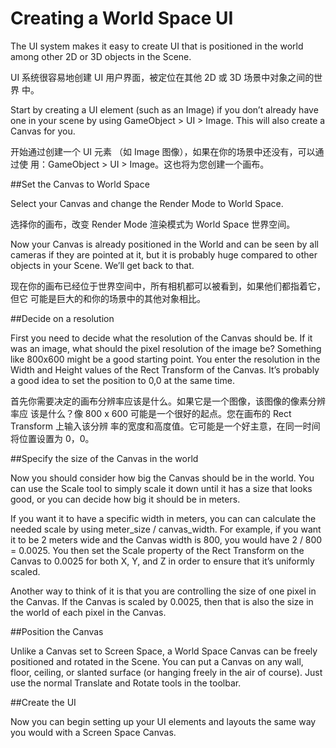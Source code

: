 # Creating a World Space UI

The UI system makes it easy to create UI that is positioned in the world among other 2D or 3D objects in the Scene.

UI 系统很容易地创建 UI 用户界面，被定位在其他 2D 或 3D 场景中对象之间的世界 中。 

Start by creating a UI element (such as an Image) if you don’t already have one in your scene by using GameObject > UI > Image. This will also create a Canvas for you.

开始通过创建一个 UI 元素 （如 Image 图像），如果在你的场景中还没有，可以通过使 用：GameObject > UI > Image。这也将为您创建一个画布。 

##Set the Canvas to World Space

Select your Canvas and change the Render Mode to World Space.

选择你的画布，改变 Render Mode 渲染模式为 World Space 世界空间。 

Now your Canvas is already positioned in the World and can be seen by all cameras if they are pointed at it, but it is probably huge compared to other objects in your Scene. We’ll get back to that.

现在你的画布已经位于世界空间中，所有相机都可以被看到，如果他们都指着它，但它 可能是巨大的和你的场景中的其他对象相比。 

##Decide on a resolution

First you need to decide what the resolution of the Canvas should be. If it was an image, what should the pixel resolution of the image be? Something like 800x600 might be a good starting point. You enter the resolution in the Width and Height values of the Rect Transform of the Canvas. It’s probably a good idea to set the position to 0,0 at the same time.

首先你需要决定的画布分辨率应该是什么。如果它是一个图像，该图像的像素分辨率应 该是什么？像 800 x 600 可能是一个很好的起点。您在画布的 Rect Transform 上输入该分辨 率的宽度和高度值。它可能是一个好主意，在同一时间将位置设置为 0，0。 

##Specify the size of the Canvas in the world

Now you should consider how big the Canvas should be in the world. You can use the Scale tool to simply scale it down until it has a size that looks good, or you can decide how big it should be in meters.

If you want it to have a specific width in meters, you can can calculate the needed scale by using meter_size / canvas_width. For example, if you want it to be 2 meters wide and the Canvas width is 800, you would have 2 / 800 = 0.0025. You then set the Scale property of the Rect Transform on the Canvas to 0.0025 for both X, Y, and Z in order to ensure that it’s uniformly scaled.

Another way to think of it is that you are controlling the size of one pixel in the Canvas. If the Canvas is scaled by 0.0025, then that is also the size in the world of each pixel in the Canvas.

##Position the Canvas

Unlike a Canvas set to Screen Space, a World Space Canvas can be freely positioned and rotated in the Scene. You can put a Canvas on any wall, floor, ceiling, or slanted surface (or hanging freely in the air of course). Just use the normal Translate and Rotate tools in the toolbar.

##Create the UI

Now you can begin setting up your UI elements and layouts the same way you would with a Screen Space Canvas.